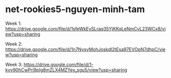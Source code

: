 # net-rookies5-nguyen-minh-tam
Week 1: https://drive.google.com/file/d/1sfeWkEySLraq35YjKKqLeNmCvL23WCx8/view?usp=sharing

Week 2: https://drive.google.com/file/d/1n7NysyMohJoskdI2tEsa97EVOpN7dhpC/view?usp=sharing

Week 3: https://drive.google.com/file/d/1-kvv90hCwPri9pIg8mZLX4MZYey_sgu5/view?usp=sharing